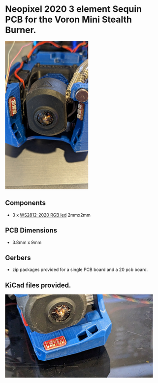 # Neopixel 2020 3 element Sequin PCB for the Voron Mini Stealth Burner.      
<img src="https://github.com/Polar-Ted/NeopixelSequin/blob/main/images/minisb_neo2.jpg" height="480">

## Components        
 - 3 x [WS2812-2020 RGB led](https://www.adafruit.com/product/4684)  2mmx2mm        
 
## PCB Dimensions
  - 3.8mm x 9mm           
 
## Gerbers
  - zip packages provided for a single PCB board and a 20 pcb board.       
 
## KiCad files provided.       


<img src="https://github.com/Polar-Ted/NeopixelSequin/blob/main/images/minsb_neo1.jpg" width="480">
